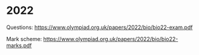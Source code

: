 # 2022

Questions: https://www.olympiad.org.uk/papers/2022/bio/bio22-exam.pdf

Mark scheme: https://www.olympiad.org.uk/papers/2022/bio/bio22-marks.pdf
